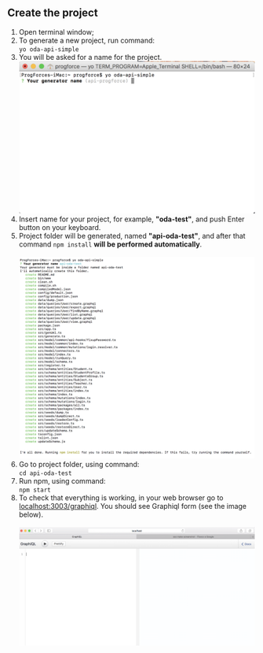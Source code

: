 ## Create the project
1. Open terminal window;<br>
2. To generate a new project, run command:<br> `yo oda-api-simple`<br>
3. You will be asked for a name for the project.<br>
![](/assets/screen1547.png)<br>
4. Insert name for your project, for example, **"oda-test"**, and push Enter button on your keyboard.
5. Project folder will be generated, named **"api-oda-test"**, and  after that command `npm install` **will be performed automatically**.<br><br>
![](/assets/image1551.png)<br>
6. Go to project folder, using command:<br> `cd api-oda-test`<br>
7. Run npm, using command:<br> `npm start`<br>
8. To check that everything is working, in your web browser go to [localhost:3003/graphiql](http://localhost:3003/graphiql). You should see Graphiql form (see the image below).<br>    
![](/assets/oda1.png)

